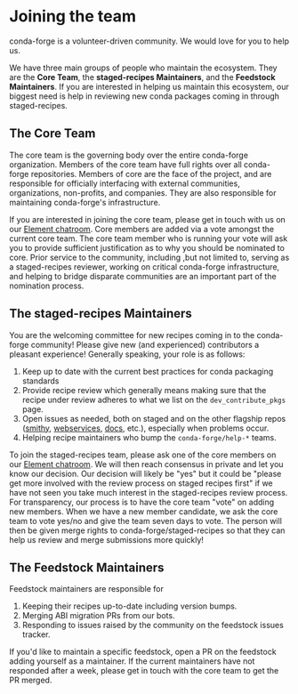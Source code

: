 # Joining the team

conda-forge is a volunteer-driven community. We would love for you to help us.

We have three main groups of people who maintain the ecosystem. They are the **Core Team**, the
**staged-recipes Maintainers**, and the **Feedstock Maintainers**. If you are interested in helping
us maintain this ecosystem, our biggest need is help in reviewing new conda packages coming in
through staged-recipes.

## The Core Team

The core team is the governing body over the entire conda-forge organization. Members of the core
team have full rights over all conda-forge repositories. Members of core are the face of the
project, and are responsible for officially interfacing with external communities, organizations,
non-profits, and companies. They are also responsible for maintaining conda-forge's infrastructure.

If you are interested in joining the core team, please get in touch with us on our [Element
chatroom](https://app.element.io/#/room/#conda-forge:matrix.org). Core members are added via a vote
amongst the current core team. The core team member who is running your vote will ask you to
provide sufficient justification as to why you should be nominated to core. Prior service to the
community, including ,but not limited to, serving as a staged-recipes reviewer, working on critical
conda-forge infrastructure, and helping to bridge disparate communities are an important part of
the nomination process.

## The staged-recipes Maintainers

You are the welcoming committee for new recipes coming in to the conda-forge community! Please give
new (and experienced) contributors a pleasant experience! Generally speaking, your role is as
follows:

1.  Keep up to date with the current best practices for conda packaging standards
2.  Provide recipe review which generally means making sure that the recipe under review adheres to
    what we list on the `dev_contribute_pkgs` page.
3.  Open issues as needed, both on staged and on the other flagship repos
    ([smithy](https://github.com/conda-forge/conda-smithy),
    [webservices](https://github.com/conda-forge/conda-forge-webservices),
    [docs](https://github.com/conda-forge/conda-forge.github.io), etc.), especially when problems
    occur.
4.  Helping recipe maintainers who bump the `conda-forge/help-*` teams.

To join the staged-recipes team, please ask one of the core members on our [Element
chatroom](https://app.element.io/#/room/#conda-forge:matrix.org). We will then reach consensus in
private and let you know our decision. Our decision will likely be "yes" but it could be "please
get more involved with the review process on staged recipes first" if we have not seen you take
much interest in the staged-recipes review process. For transparency, our process is to have the
core team "vote" on adding new members. When we have a new member candidate, we ask the core team
to vote yes/no and give the team seven days to vote. The person will then be given merge rights to
conda-forge/staged-recipes so that they can help us review and merge submissions more quickly!

## The Feedstock Maintainers

Feedstock maintainers are responsible for

1.  Keeping their recipes up-to-date including version bumps.
2.  Merging ABI migration PRs from our bots.
3.  Responding to issues raised by the community on the feedstock issues tracker.

If you'd like to maintain a specific feedstock, open a PR on the feedstock adding yourself as a
maintainer. If the current maintainers have not responded after a week, please get in touch with
the core team to get the PR merged.
